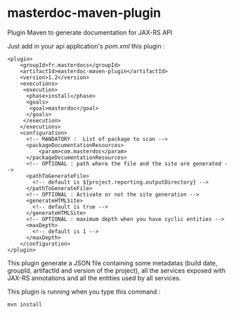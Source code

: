 masterdoc-maven-plugin
======================

Plugin Maven to generate documentation for JAX-RS API

Just add in your api application's <i>pom.xml</i> this plugin : 
```
<plugin>
    <groupId>fr.masterdocs</groupId>
    <artifactId>masterdoc-maven-plugin</artifactId>
    <version>1.2</version>
    <executions>
     <execution>
      <phase>install</phase>
      <goals>
       <goal>masterdoc</goal>
      </goals>
     </execution>
    </executions>
    <configuration>
      <!-- MANDATORY :  List of package to scan -->
      <packageDocumentationResources>
          <param>com.masterdoc</param> 
      </packageDocumentationResources>
      <!-- OPTIONAL : path where the file and the site are generated -->
      <pathToGenerateFile>
        <!-- default is ${project.reporting.outputDirectory} -->
      </pathToGenerateFile>
      <!-- OPTIONAL : Activate or not the site generation -->
      <generateHTMLSite>
        <!-- default is true -->
      </generateHTMLSite>
      <!-- OPTIONAL : maximum depth when you have cyclic entities -->
      <maxDepth>
        <!-- default is 1 -->
      </maxDepth>
    </configuration>
</plugin>
```

This plugin generate a JSON file containing some metadatas (build date, groupId, artifactId and version of the project), all the services exposed with JAX-RS annotations and all the entities used by all services.

This plugin is running when you type this command : 
```
mvn install
```
